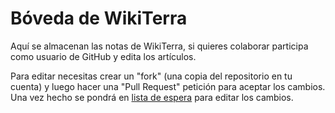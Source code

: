 # Bóveda de WikiTerra

Aquí se almacenan las notas de WikiTerra, si quieres colaborar participa como usuario de GitHub y edita los artículos.

Para editar necesitas crear un "fork" (una copia del repositorio en tu cuenta) y luego hacer una "Pull Request" petición para aceptar los cambios. Una vez hecho se pondrá en [lista de espera](https://github.com/Curiosity432/wikiterra-vault/pulls) para editar los cambios.
